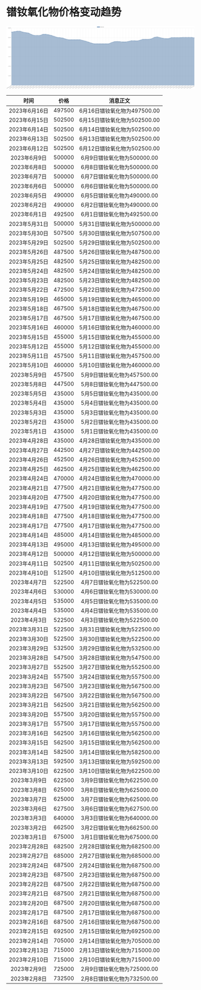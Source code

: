 # 镨钕氧化物价格变动趋势 



![praseodymiumNeodymiumOxide-镨钕氧化物](../../img/praseodymiumNeodymiumOxide.png)



| 时间 | 价格 | 消息正文 |
|:--:|:--:|:--:|
|2023年6月16日|497500|6月16日镨钕氧化物为497500.00|
|2023年6月15日|502500|6月15日镨钕氧化物为502500.00|
|2023年6月14日|502500|6月14日镨钕氧化物为502500.00|
|2023年6月13日|502500|6月13日镨钕氧化物为502500.00|
|2023年6月12日|502500|6月12日镨钕氧化物为502500.00|
|2023年6月9日|500000|6月9日镨钕氧化物为500000.00|
|2023年6月8日|500000|6月8日镨钕氧化物为500000.00|
|2023年6月7日|500000|6月7日镨钕氧化物为500000.00|
|2023年6月6日|500000|6月6日镨钕氧化物为500000.00|
|2023年6月5日|490000|6月5日镨钕氧化物为490000.00|
|2023年6月2日|490000|6月2日镨钕氧化物为490000.00|
|2023年6月1日|492500|6月1日镨钕氧化物为492500.00|
|2023年5月31日|500000|5月31日镨钕氧化物为500000.00|
|2023年5月30日|507500|5月30日镨钕氧化物为507500.00|
|2023年5月29日|502500|5月29日镨钕氧化物为502500.00|
|2023年5月26日|487500|5月26日镨钕氧化物为487500.00|
|2023年5月25日|482500|5月25日镨钕氧化物为482500.00|
|2023年5月24日|482500|5月24日镨钕氧化物为482500.00|
|2023年5月23日|482500|5月23日镨钕氧化物为482500.00|
|2023年5月22日|472500|5月22日镨钕氧化物为472500.00|
|2023年5月19日|465000|5月19日镨钕氧化物为465000.00|
|2023年5月18日|467500|5月18日镨钕氧化物为467500.00|
|2023年5月17日|467500|5月17日镨钕氧化物为467500.00|
|2023年5月16日|460000|5月16日镨钕氧化物为460000.00|
|2023年5月15日|455000|5月15日镨钕氧化物为455000.00|
|2023年5月12日|455000|5月12日镨钕氧化物为455000.00|
|2023年5月11日|457500|5月11日镨钕氧化物为457500.00|
|2023年5月10日|460000|5月10日镨钕氧化物为460000.00|
|2023年5月9日|457500|5月9日镨钕氧化物为457500.00|
|2023年5月8日|447500|5月8日镨钕氧化物为447500.00|
|2023年5月5日|435000|5月5日镨钕氧化物为435000.00|
|2023年5月4日|435000|5月4日镨钕氧化物为435000.00|
|2023年5月3日|435000|5月3日镨钕氧化物为435000.00|
|2023年5月2日|435000|5月2日镨钕氧化物为435000.00|
|2023年5月1日|435000|5月1日镨钕氧化物为435000.00|
|2023年4月28日|435000|4月28日镨钕氧化物为435000.00|
|2023年4月27日|442500|4月27日镨钕氧化物为442500.00|
|2023年4月26日|452500|4月26日镨钕氧化物为452500.00|
|2023年4月25日|462500|4月25日镨钕氧化物为462500.00|
|2023年4月24日|470000|4月24日镨钕氧化物为470000.00|
|2023年4月21日|477500|4月21日镨钕氧化物为477500.00|
|2023年4月20日|477500|4月20日镨钕氧化物为477500.00|
|2023年4月19日|477500|4月19日镨钕氧化物为477500.00|
|2023年4月18日|477500|4月18日镨钕氧化物为477500.00|
|2023年4月17日|477500|4月17日镨钕氧化物为477500.00|
|2023年4月14日|485000|4月14日镨钕氧化物为485000.00|
|2023年4月13日|495000|4月13日镨钕氧化物为495000.00|
|2023年4月12日|500000|4月12日镨钕氧化物为500000.00|
|2023年4月11日|502500|4月11日镨钕氧化物为502500.00|
|2023年4月10日|512500|4月10日镨钕氧化物为512500.00|
|2023年4月7日|522500|4月7日镨钕氧化物为522500.00|
|2023年4月6日|530000|4月6日镨钕氧化物为530000.00|
|2023年4月5日|535000|4月5日镨钕氧化物为535000.00|
|2023年4月4日|535000|4月4日镨钕氧化物为535000.00|
|2023年4月3日|522500|4月3日镨钕氧化物为522500.00|
|2023年3月31日|522500|3月31日镨钕氧化物为522500.00|
|2023年3月30日|522500|3月30日镨钕氧化物为522500.00|
|2023年3月29日|532500|3月29日镨钕氧化物为532500.00|
|2023年3月28日|547500|3月28日镨钕氧化物为547500.00|
|2023年3月27日|552500|3月27日镨钕氧化物为552500.00|
|2023年3月24日|557500|3月24日镨钕氧化物为557500.00|
|2023年3月23日|567500|3月23日镨钕氧化物为567500.00|
|2023年3月22日|567500|3月22日镨钕氧化物为567500.00|
|2023年3月21日|562500|3月21日镨钕氧化物为562500.00|
|2023年3月20日|557500|3月20日镨钕氧化物为557500.00|
|2023年3月17日|557500|3月17日镨钕氧化物为557500.00|
|2023年3月16日|562500|3月16日镨钕氧化物为562500.00|
|2023年3月15日|562500|3月15日镨钕氧化物为562500.00|
|2023年3月14日|582500|3月14日镨钕氧化物为582500.00|
|2023年3月13日|592500|3月13日镨钕氧化物为592500.00|
|2023年3月10日|622500|3月10日镨钕氧化物为622500.00|
|2023年3月9日|622500|3月9日镨钕氧化物为622500.00|
|2023年3月8日|625000|3月8日镨钕氧化物为625000.00|
|2023年3月7日|625000|3月7日镨钕氧化物为625000.00|
|2023年3月6日|627500|3月6日镨钕氧化物为627500.00|
|2023年3月3日|640000|3月3日镨钕氧化物为640000.00|
|2023年3月2日|662500|3月2日镨钕氧化物为662500.00|
|2023年3月1日|675000|3月1日镨钕氧化物为675000.00|
|2023年2月28日|682500|2月28日镨钕氧化物为682500.00|
|2023年2月27日|685000|2月27日镨钕氧化物为685000.00|
|2023年2月24日|687500|2月24日镨钕氧化物为687500.00|
|2023年2月23日|687500|2月23日镨钕氧化物为687500.00|
|2023年2月22日|687500|2月22日镨钕氧化物为687500.00|
|2023年2月21日|687500|2月21日镨钕氧化物为687500.00|
|2023年2月20日|687500|2月20日镨钕氧化物为687500.00|
|2023年2月17日|687500|2月17日镨钕氧化物为687500.00|
|2023年2月16日|687500|2月16日镨钕氧化物为687500.00|
|2023年2月15日|692500|2月15日镨钕氧化物为692500.00|
|2023年2月14日|705000|2月14日镨钕氧化物为705000.00|
|2023年2月13日|715000|2月13日镨钕氧化物为715000.00|
|2023年2月10日|715000|2月10日镨钕氧化物为715000.00|
|2023年2月9日|725000|2月9日镨钕氧化物为725000.00|
|2023年2月8日|732500|2月8日镨钕氧化物为732500.00|